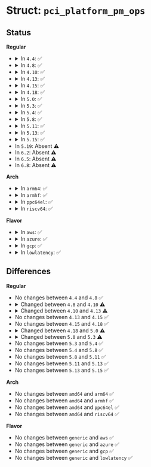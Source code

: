 # Struct: <code>pci_platform_pm_ops</code>

## Status
<b>Regular</b>
<ul>
<li>
<details>
<summary>In <code>4.4</code>: ✅</summary>

```c
struct pci_platform_pm_ops {
    bool (*is_manageable)(struct pci_dev *);
    int (*set_state)(struct pci_dev *, pci_power_t);
    pci_power_t (*choose_state)(struct pci_dev *);
    int (*sleep_wake)(struct pci_dev *, bool);
    int (*run_wake)(struct pci_dev *, bool);
    bool (*need_resume)(struct pci_dev *);
};
```
</details>
</li>
<li>
<details>
<summary>In <code>4.8</code>: ✅</summary>

```c
struct pci_platform_pm_ops {
    bool (*is_manageable)(struct pci_dev *);
    int (*set_state)(struct pci_dev *, pci_power_t);
    pci_power_t (*choose_state)(struct pci_dev *);
    int (*sleep_wake)(struct pci_dev *, bool);
    int (*run_wake)(struct pci_dev *, bool);
    bool (*need_resume)(struct pci_dev *);
};
```
</details>
</li>
<li>
<details>
<summary>In <code>4.10</code>: ✅</summary>

```c
struct pci_platform_pm_ops {
    bool (*is_manageable)(struct pci_dev *);
    int (*set_state)(struct pci_dev *, pci_power_t);
    pci_power_t (*get_state)(struct pci_dev *);
    pci_power_t (*choose_state)(struct pci_dev *);
    int (*sleep_wake)(struct pci_dev *, bool);
    int (*run_wake)(struct pci_dev *, bool);
    bool (*need_resume)(struct pci_dev *);
};
```
</details>
</li>
<li>
<details>
<summary>In <code>4.13</code>: ✅</summary>

```c
struct pci_platform_pm_ops {
    bool (*is_manageable)(struct pci_dev *);
    int (*set_state)(struct pci_dev *, pci_power_t);
    pci_power_t (*get_state)(struct pci_dev *);
    pci_power_t (*choose_state)(struct pci_dev *);
    int (*set_wakeup)(struct pci_dev *, bool);
    bool (*need_resume)(struct pci_dev *);
};
```
</details>
</li>
<li>
<details>
<summary>In <code>4.15</code>: ✅</summary>

```c
struct pci_platform_pm_ops {
    bool (*is_manageable)(struct pci_dev *);
    int (*set_state)(struct pci_dev *, pci_power_t);
    pci_power_t (*get_state)(struct pci_dev *);
    pci_power_t (*choose_state)(struct pci_dev *);
    int (*set_wakeup)(struct pci_dev *, bool);
    bool (*need_resume)(struct pci_dev *);
};
```
</details>
</li>
<li>
<details>
<summary>In <code>4.18</code>: ✅</summary>

```c
struct pci_platform_pm_ops {
    bool (*is_manageable)(struct pci_dev *);
    int (*set_state)(struct pci_dev *, pci_power_t);
    pci_power_t (*get_state)(struct pci_dev *);
    pci_power_t (*choose_state)(struct pci_dev *);
    int (*set_wakeup)(struct pci_dev *, bool);
    bool (*need_resume)(struct pci_dev *);
};
```
</details>
</li>
<li>
<details>
<summary>In <code>5.0</code>: ✅</summary>

```c
struct pci_platform_pm_ops {
    bool (*bridge_d3)(struct pci_dev *);
    bool (*is_manageable)(struct pci_dev *);
    int (*set_state)(struct pci_dev *, pci_power_t);
    pci_power_t (*get_state)(struct pci_dev *);
    pci_power_t (*choose_state)(struct pci_dev *);
    int (*set_wakeup)(struct pci_dev *, bool);
    bool (*need_resume)(struct pci_dev *);
};
```
</details>
</li>
<li>
<details>
<summary>In <code>5.3</code>: ✅</summary>

```c
struct pci_platform_pm_ops {
    bool (*bridge_d3)(struct pci_dev *);
    bool (*is_manageable)(struct pci_dev *);
    int (*set_state)(struct pci_dev *, pci_power_t);
    pci_power_t (*get_state)(struct pci_dev *);
    void (*refresh_state)(struct pci_dev *);
    pci_power_t (*choose_state)(struct pci_dev *);
    int (*set_wakeup)(struct pci_dev *, bool);
    bool (*need_resume)(struct pci_dev *);
};
```
</details>
</li>
<li>
<details>
<summary>In <code>5.4</code>: ✅</summary>

```c
struct pci_platform_pm_ops {
    bool (*bridge_d3)(struct pci_dev *);
    bool (*is_manageable)(struct pci_dev *);
    int (*set_state)(struct pci_dev *, pci_power_t);
    pci_power_t (*get_state)(struct pci_dev *);
    void (*refresh_state)(struct pci_dev *);
    pci_power_t (*choose_state)(struct pci_dev *);
    int (*set_wakeup)(struct pci_dev *, bool);
    bool (*need_resume)(struct pci_dev *);
};
```
</details>
</li>
<li>
<details>
<summary>In <code>5.8</code>: ✅</summary>

```c
struct pci_platform_pm_ops {
    bool (*bridge_d3)(struct pci_dev *);
    bool (*is_manageable)(struct pci_dev *);
    int (*set_state)(struct pci_dev *, pci_power_t);
    pci_power_t (*get_state)(struct pci_dev *);
    void (*refresh_state)(struct pci_dev *);
    pci_power_t (*choose_state)(struct pci_dev *);
    int (*set_wakeup)(struct pci_dev *, bool);
    bool (*need_resume)(struct pci_dev *);
};
```
</details>
</li>
<li>
<details>
<summary>In <code>5.11</code>: ✅</summary>

```c
struct pci_platform_pm_ops {
    bool (*bridge_d3)(struct pci_dev *);
    bool (*is_manageable)(struct pci_dev *);
    int (*set_state)(struct pci_dev *, pci_power_t);
    pci_power_t (*get_state)(struct pci_dev *);
    void (*refresh_state)(struct pci_dev *);
    pci_power_t (*choose_state)(struct pci_dev *);
    int (*set_wakeup)(struct pci_dev *, bool);
    bool (*need_resume)(struct pci_dev *);
};
```
</details>
</li>
<li>
<details>
<summary>In <code>5.13</code>: ✅</summary>

```c
struct pci_platform_pm_ops {
    bool (*bridge_d3)(struct pci_dev *);
    bool (*is_manageable)(struct pci_dev *);
    int (*set_state)(struct pci_dev *, pci_power_t);
    pci_power_t (*get_state)(struct pci_dev *);
    void (*refresh_state)(struct pci_dev *);
    pci_power_t (*choose_state)(struct pci_dev *);
    int (*set_wakeup)(struct pci_dev *, bool);
    bool (*need_resume)(struct pci_dev *);
};
```
</details>
</li>
<li>
<details>
<summary>In <code>5.15</code>: ✅</summary>

```c
struct pci_platform_pm_ops {
    bool (*bridge_d3)(struct pci_dev *);
    bool (*is_manageable)(struct pci_dev *);
    int (*set_state)(struct pci_dev *, pci_power_t);
    pci_power_t (*get_state)(struct pci_dev *);
    void (*refresh_state)(struct pci_dev *);
    pci_power_t (*choose_state)(struct pci_dev *);
    int (*set_wakeup)(struct pci_dev *, bool);
    bool (*need_resume)(struct pci_dev *);
};
```
</details>
</li>
<li>
In <code>5.19</code>: Absent ⚠️
</li>
<li>
In <code>6.2</code>: Absent ⚠️
</li>
<li>
In <code>6.5</code>: Absent ⚠️
</li>
<li>
In <code>6.8</code>: Absent ⚠️
</li>
</ul>
<b>Arch</b>
<ul>
<li>
<details>
<summary>In <code>arm64</code>: ✅</summary>

```c
struct pci_platform_pm_ops {
    bool (*bridge_d3)(struct pci_dev *);
    bool (*is_manageable)(struct pci_dev *);
    int (*set_state)(struct pci_dev *, pci_power_t);
    pci_power_t (*get_state)(struct pci_dev *);
    void (*refresh_state)(struct pci_dev *);
    pci_power_t (*choose_state)(struct pci_dev *);
    int (*set_wakeup)(struct pci_dev *, bool);
    bool (*need_resume)(struct pci_dev *);
};
```
</details>
</li>
<li>
<details>
<summary>In <code>armhf</code>: ✅</summary>

```c
struct pci_platform_pm_ops {
    bool (*bridge_d3)(struct pci_dev *);
    bool (*is_manageable)(struct pci_dev *);
    int (*set_state)(struct pci_dev *, pci_power_t);
    pci_power_t (*get_state)(struct pci_dev *);
    void (*refresh_state)(struct pci_dev *);
    pci_power_t (*choose_state)(struct pci_dev *);
    int (*set_wakeup)(struct pci_dev *, bool);
    bool (*need_resume)(struct pci_dev *);
};
```
</details>
</li>
<li>
<details>
<summary>In <code>ppc64el</code>: ✅</summary>

```c
struct pci_platform_pm_ops {
    bool (*bridge_d3)(struct pci_dev *);
    bool (*is_manageable)(struct pci_dev *);
    int (*set_state)(struct pci_dev *, pci_power_t);
    pci_power_t (*get_state)(struct pci_dev *);
    void (*refresh_state)(struct pci_dev *);
    pci_power_t (*choose_state)(struct pci_dev *);
    int (*set_wakeup)(struct pci_dev *, bool);
    bool (*need_resume)(struct pci_dev *);
};
```
</details>
</li>
<li>
<details>
<summary>In <code>riscv64</code>: ✅</summary>

```c
struct pci_platform_pm_ops {
    bool (*bridge_d3)(struct pci_dev *);
    bool (*is_manageable)(struct pci_dev *);
    int (*set_state)(struct pci_dev *, pci_power_t);
    pci_power_t (*get_state)(struct pci_dev *);
    void (*refresh_state)(struct pci_dev *);
    pci_power_t (*choose_state)(struct pci_dev *);
    int (*set_wakeup)(struct pci_dev *, bool);
    bool (*need_resume)(struct pci_dev *);
};
```
</details>
</li>
</ul>
<b>Flavor</b>
<ul>
<li>
<details>
<summary>In <code>aws</code>: ✅</summary>

```c
struct pci_platform_pm_ops {
    bool (*bridge_d3)(struct pci_dev *);
    bool (*is_manageable)(struct pci_dev *);
    int (*set_state)(struct pci_dev *, pci_power_t);
    pci_power_t (*get_state)(struct pci_dev *);
    void (*refresh_state)(struct pci_dev *);
    pci_power_t (*choose_state)(struct pci_dev *);
    int (*set_wakeup)(struct pci_dev *, bool);
    bool (*need_resume)(struct pci_dev *);
};
```
</details>
</li>
<li>
<details>
<summary>In <code>azure</code>: ✅</summary>

```c
struct pci_platform_pm_ops {
    bool (*bridge_d3)(struct pci_dev *);
    bool (*is_manageable)(struct pci_dev *);
    int (*set_state)(struct pci_dev *, pci_power_t);
    pci_power_t (*get_state)(struct pci_dev *);
    void (*refresh_state)(struct pci_dev *);
    pci_power_t (*choose_state)(struct pci_dev *);
    int (*set_wakeup)(struct pci_dev *, bool);
    bool (*need_resume)(struct pci_dev *);
};
```
</details>
</li>
<li>
<details>
<summary>In <code>gcp</code>: ✅</summary>

```c
struct pci_platform_pm_ops {
    bool (*bridge_d3)(struct pci_dev *);
    bool (*is_manageable)(struct pci_dev *);
    int (*set_state)(struct pci_dev *, pci_power_t);
    pci_power_t (*get_state)(struct pci_dev *);
    void (*refresh_state)(struct pci_dev *);
    pci_power_t (*choose_state)(struct pci_dev *);
    int (*set_wakeup)(struct pci_dev *, bool);
    bool (*need_resume)(struct pci_dev *);
};
```
</details>
</li>
<li>
<details>
<summary>In <code>lowlatency</code>: ✅</summary>

```c
struct pci_platform_pm_ops {
    bool (*bridge_d3)(struct pci_dev *);
    bool (*is_manageable)(struct pci_dev *);
    int (*set_state)(struct pci_dev *, pci_power_t);
    pci_power_t (*get_state)(struct pci_dev *);
    void (*refresh_state)(struct pci_dev *);
    pci_power_t (*choose_state)(struct pci_dev *);
    int (*set_wakeup)(struct pci_dev *, bool);
    bool (*need_resume)(struct pci_dev *);
};
```
</details>
</li>
</ul>

## Differences
<b>Regular</b>
<ul>
<li>
No changes between <code>4.4</code> and <code>4.8</code> ✅
</li>
<li>
<details>
<summary>Changed between <code>4.8</code> and <code>4.10</code> ⚠️</summary>
<ul>
<li>
<b>Field added. </b>
<code>pci_power_t (*get_state)(struct pci_dev *)</code>
</li>
</ul>
</details>
</li>
<li>
<details>
<summary>Changed between <code>4.10</code> and <code>4.13</code> ⚠️</summary>
<ul>
<li>
<b>Field added. </b>
<code>int (*set_wakeup)(struct pci_dev *, bool)</code>
</li>
<li>
<b>Field removed. </b>
<code>int (*sleep_wake)(struct pci_dev *, bool)</code>
</li>
<li>
<b>Field removed. </b>
<code>int (*run_wake)(struct pci_dev *, bool)</code>
</li>
</ul>
</details>
</li>
<li>
No changes between <code>4.13</code> and <code>4.15</code> ✅
</li>
<li>
No changes between <code>4.15</code> and <code>4.18</code> ✅
</li>
<li>
<details>
<summary>Changed between <code>4.18</code> and <code>5.0</code> ⚠️</summary>
<ul>
<li>
<b>Field added. </b>
<code>bool (*bridge_d3)(struct pci_dev *)</code>
</li>
</ul>
</details>
</li>
<li>
<details>
<summary>Changed between <code>5.0</code> and <code>5.3</code> ⚠️</summary>
<ul>
<li>
<b>Field added. </b>
<code>void (*refresh_state)(struct pci_dev *)</code>
</li>
</ul>
</details>
</li>
<li>
No changes between <code>5.3</code> and <code>5.4</code> ✅
</li>
<li>
No changes between <code>5.4</code> and <code>5.8</code> ✅
</li>
<li>
No changes between <code>5.8</code> and <code>5.11</code> ✅
</li>
<li>
No changes between <code>5.11</code> and <code>5.13</code> ✅
</li>
<li>
No changes between <code>5.13</code> and <code>5.15</code> ✅
</li>
</ul>
<b>Arch</b>
<ul>
<li>
No changes between <code>amd64</code> and <code>arm64</code> ✅
</li>
<li>
No changes between <code>amd64</code> and <code>armhf</code> ✅
</li>
<li>
No changes between <code>amd64</code> and <code>ppc64el</code> ✅
</li>
<li>
No changes between <code>amd64</code> and <code>riscv64</code> ✅
</li>
</ul>
<b>Flavor</b>
<ul>
<li>
No changes between <code>generic</code> and <code>aws</code> ✅
</li>
<li>
No changes between <code>generic</code> and <code>azure</code> ✅
</li>
<li>
No changes between <code>generic</code> and <code>gcp</code> ✅
</li>
<li>
No changes between <code>generic</code> and <code>lowlatency</code> ✅
</li>
</ul>
